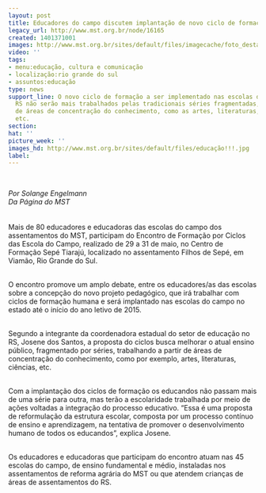 ```yaml
---
layout: post
title: Educadores do campo discutem implantação de novo ciclo de formação
legacy_url: http://www.mst.org.br/node/16165
created: 1401371001
images: http://www.mst.org.br/sites/default/files/imagecache/foto_destaque/educação!!!.jpg
video: ''
tags:
- menu:educação, cultura e comunicação
- localização:rio grande do sul
- assuntos:educação
type: news
support_line: O novo ciclo de formação a ser implementado nas escolas do campo no
  RS não serão mais trabalhados pelas tradicionais séries fragmentadas, mas a partir
  de áreas de concentração do conhecimento, como as artes, literaturas, ciências,
  etc.
section: 
hat: ''
picture_week: ''
images_hd: http://www.mst.org.br/sites/default/files/educação!!!.jpg
label: 
---
```

<p><em><br></em></p><p><em>Por Solange&nbsp;</em><i>Engelmann</i><br><em>Da Página do MST</em><br><br><br>Mais de 80 educadores e educadoras das escolas do campo dos assentamentos do MST, participam do Encontro de Formação por Ciclos das Escola do Campo, realizado de 29 a 31 de maio, no Centro de Formação Sepé Tiarajú, localizado no assentamento Filhos de Sepé, em Viamão, Rio Grande do Sul.</p><p><br>O encontro promove um amplo debate, entre os educadores/as das escolas sobre a concepção do novo projeto pedagógico, que irá trabalhar com ciclos de formação humana e será implantado nas escolas do campo no estado até o início do ano letivo de 2015.</p><p><br>Segundo a integrante da coordenadora estadual do setor de educação no RS, Josene dos Santos, a proposta do ciclos busca melhorar o atual ensino público, fragmentado por séries, trabalhando a partir de áreas de concentração do conhecimento, como por exemplo, artes, literaturas, ciências, etc.</p><p><br>Com a implantação dos ciclos de formação os educandos não passam mais de uma série para outra, mas terão a escolaridade trabalhada por meio de ações voltadas a integração do processo educativo. “Essa é uma proposta de reformulação da estrutura escolar, composta por um processo contínuo de ensino e aprendizagem, na tentativa de promover o desenvolvimento humano de todos os educandos”, explica Josene.</p><p><br>Os educadores e educadoras que participam do encontro atuam nas 45 escolas do campo, de ensino fundamental e médio, instaladas nos assentamentos de reforma agrária do MST ou que atendem crianças de áreas de assentamentos do RS.</p><p>&nbsp;</p>
